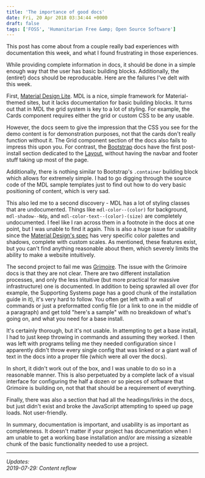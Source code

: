 ```yaml
---
title: 'The importance of good docs'
date: Fri, 20 Apr 2018 03:34:44 +0000
draft: false
tags: ['FOSS', 'Humanitarian Free &amp; Open Source Software']
---
```


This post has come about from a couple really bad experiences with documentation this week, and what I found frustrating in those experiences.

<!--more-->

While providing complete information in docs, it should be done in a simple enough way that the user has basic building blocks.
Additionally, the (entire!) docs should be reproducable. Here are the failures I've delt with this week.

First, [Material Design Lite](https://getmdl.io/).
MDL is a nice, simple framework for Material-themed sites, but it lacks documentation for basic building blocks.
It turns out that in MDL the grid system is key to a lot of styling.
For example, the Cards component requires either the grid or custom CSS to be any usable.

However, the docs seem to give the impression that the CSS you see for the demo content is for demonstration purposes, not that the cards don't really function without it.
The Grid component section of the docs also fails to impress this upon you.
For contrast, the [Bootstrap](https://getbootstrap.com/) docs have the first post-install section dedicated to the [Layout](https://getbootstrap.com/docs/4.0/layout/overview/), without having the navbar and footer stuff taking up most of the page.

Additionally, there is nothing similar to Bootstrap's `.container` building block which allows for extremely simple.
I had to go digging through the source code of the MDL sample templates just to find out how to do very basic positioning of content, which is very sad.

This also led me to a second discovery - MDL has a lot of styling classes that are undocumented. Things like `mdl-color--(color)` for background, `mdl-shadow--Ndp`, and `mdl-color-text--(color)-(size)` are completely undocumented.
I feel like I ran across them in a footnote in the docs at one point, but I was unable to find it again.
This is also a huge issue for usability since the [Material Design's spec](https://material.io/guidelines/) has very specific color palettes and shadows, complete with custom scales.
As mentioned, these features exist, but you can't find anything reasonable about them, which severely limits the ability to make a website intuitively.

The second project to fail me was [Grimoire](https://grimoirelab.github.io/).
The issue with the Grimoire docs is that they are not clear.
There are two different installation processes, and only the less intuitive (but more practical for massive infrastructure) one is documented.
In addition to being sprawled all over (for example, the Supporting Systems page has a good chunk of the installation guide in it), it's very hard to follow.
You often get left with a wall of commands or just a preformatted config file (or a link to one in the middle of a paragraph) and get told "here's a sample" with no breakdown of what's going on, and what you need for a base install.

It's certainly thorough, but it's not usable.
In attempting to get a base install, I had to just keep throwing in commands and assuming they worked.
I then was left with programs telling me they needed configuration since I apparently didn't throw every single config that was linked or a giant wall of text in the docs into a proper file (which were all over the docs).

In short, it didn't work out of the box, and I was unable to do so in a reasonable manner.
This is also perpetuated by a complete lack of a visual interface for configuring the half a dozen or so pieces of software that Grimoire is building on, not that that should be a requirement of everything.

Finally, there was also a section that had all the headings/links in the docs, but just didn't exist and broke the JavaScript attempting to speed up page loads.
Not user-friendly.

In summary, documentation is important, and usability is as important as completeness. It doesn't matter if your project has documentation when I am unable to get a working base installation and/or are missing a sizeable chunk of the basic functionality needed to use a project.

---

_Updates:_  
_2019-07-29: Content reflow_